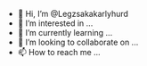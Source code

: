 - 👋 Hi, I’m @Legzsakakarlyhurd
- 👀 I’m interested in ...
- 🌱 I’m currently learning ...
- 💞️ I’m looking to collaborate on ...
- 📫 How to reach me ...

<!---
Legzsakakarlyhurd/Legzsakakarlyhurd is a ✨ special ✨ repository because its `README.md` (this file) appears on your GitHub profile.
You can click the Preview link to take a look at your changes.
--->
